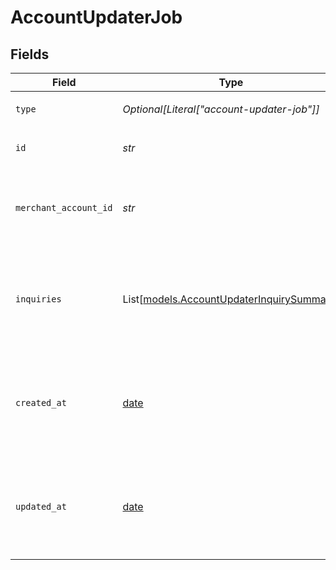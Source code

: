 # AccountUpdaterJob


## Fields

| Field                                                                                  | Type                                                                                   | Required                                                                               | Description                                                                            | Example                                                                                |
| -------------------------------------------------------------------------------------- | -------------------------------------------------------------------------------------- | -------------------------------------------------------------------------------------- | -------------------------------------------------------------------------------------- | -------------------------------------------------------------------------------------- |
| `type`                                                                                 | *Optional[Literal["account-updater-job"]]*                                             | :heavy_minus_sign:                                                                     | Always `account-updater-job`                                                           | account-updater-job                                                                    |
| `id`                                                                                   | *str*                                                                                  | :heavy_check_mark:                                                                     | The ID for the account updater job.                                                    | cc18c7c6-c1d4-4194-92a7-d5a985108b68                                                   |
| `merchant_account_id`                                                                  | *str*                                                                                  | :heavy_check_mark:                                                                     | The ID of the merchant account this job belongs to.                                    | default                                                                                |
| `inquiries`                                                                            | List[[models.AccountUpdaterInquirySummary](../models/accountupdaterinquirysummary.md)] | :heavy_check_mark:                                                                     | A list of the payment methods that have been scheduled for an update.                  |                                                                                        |
| `created_at`                                                                           | [date](https://docs.python.org/3/library/datetime.html#date-objects)                   | :heavy_check_mark:                                                                     | The date and time when this payment method was first created in our system.            | 2013-07-16T19:23:00.000+00:00                                                          |
| `updated_at`                                                                           | [date](https://docs.python.org/3/library/datetime.html#date-objects)                   | :heavy_check_mark:                                                                     | The date and time when this payment method was last updated in our system.             | 2013-07-16T19:23:00.000+00:00                                                          |